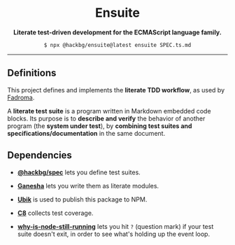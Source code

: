 <div align="center">

# Ensuite

**Literate test-driven development for the ECMAScript language family.**

```shell
$ npx @hackbg/ensuite@latest ensuite SPEC.ts.md
```

</div>

---

## Definitions

This project defines and implements the **literate TDD workflow**,
as used by [Fadroma](https://github.com/hackbg/fadroma).

A **literate test suite** is a program written in Markdown embedded code blocks.
Its purpose is to **describe and verify** the behavior of another program
(the **system under test**), by **combining test suites and specifications/documentation**
in the same document.

## Dependencies

* **[@hackbg/spec](https://github.com/hackbg/toolbox/tree/main/spec)** lets you define test suites.

* **[Ganesha](https://github.com/hackbg/ganesha)** lets you write them as literate modules.

* **[Ubik](https://github.com/hackbg/toolbox/tree/main/ubik)** is used to publish this package to NPM.

* **[C8](https://github.com/bcoe/c8)** collects test coverage.

* **[why-is-node-still-running](https://github.com/cheap-glitch/why-is-node-still-running)**
  lets you hit `?` (question mark) if your test suite doesn't exit, in order to see what's
  holding up the event loop.
